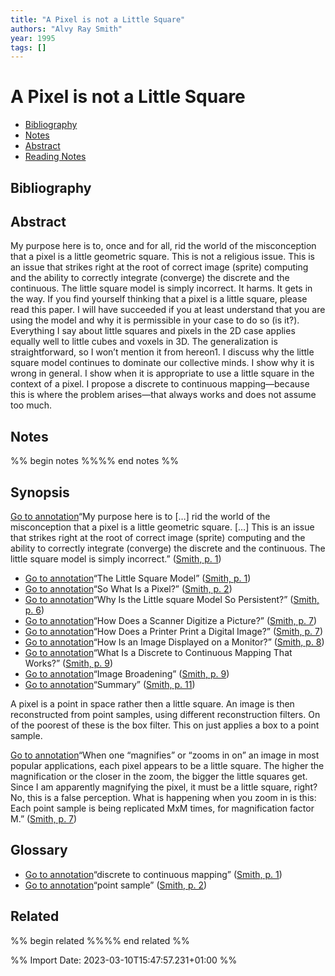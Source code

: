 ```yaml
---
title: "A Pixel is not a Little Square"
authors: "Alvy Ray Smith"
year: 1995
tags: []
---
```

# A Pixel is not a Little Square

- [Bibliography](#bibliography)
- [Notes](#notes)
- [Abstract](#abstract)
- [Reading Notes](#reading-notes)

## Bibliography


## Abstract
My purpose here is to, once and for all, rid the world of the misconception that a pixel is a little geometric square. This is not a religious issue. This is an issue that strikes right at the root of correct image (sprite) computing and the ability to correctly integrate (converge) the discrete and the continuous. The little square model is simply incorrect. It harms. It gets in the way. If you find yourself thinking that a pixel is a little square, please read this paper. I will have succeeded if you at least understand that you are using the model and why it is permissible in your case to do so (is it?). Everything I say about little squares and pixels in the 2D case applies equally well to little cubes and voxels in 3D. The generalization is straightforward, so I won’t mention it from hereon1. I discuss why the little square model continues to dominate our collective minds. I show why it is wrong in general. I show when it is appropriate to use a little square in the context of a pixel. I propose a discrete to continuous mapping—because this is where the problem arises—that always works and does not assume too much.

## Notes
%% begin notes %%%% end notes %%
## Synopsis

[Go to annotation](zotero://open-pdf/library/items/VYVH9UNL?page=1&annotation=undefined)“My purpose here is to […] rid the world of the misconception that a pixel is a little geometric square. […] This is an issue that strikes right at the root of correct image (sprite) computing and the ability to correctly integrate (converge) the discrete and the continuous. The little square model is simply incorrect.” ([Smith, p. 1](zotero://select/library/items/Y4ECLXWZ))

-   [Go to annotation](zotero://open-pdf/library/items/VYVH9UNL?page=1&annotation=undefined)“The Little Square Model” ([Smith, p. 1](zotero://select/library/items/Y4ECLXWZ))
-   [Go to annotation](zotero://open-pdf/library/items/VYVH9UNL?page=2&annotation=undefined)“So What Is a Pixel?” ([Smith, p. 2](zotero://select/library/items/Y4ECLXWZ))
-   [Go to annotation](zotero://open-pdf/library/items/VYVH9UNL?page=6&annotation=undefined)“Why Is the Little square Model So Persistent?” ([Smith, p. 6](zotero://select/library/items/Y4ECLXWZ))
-   [Go to annotation](zotero://open-pdf/library/items/VYVH9UNL?page=7&annotation=undefined)“How Does a Scanner Digitize a Picture?” ([Smith, p. 7](zotero://select/library/items/Y4ECLXWZ))
-   [Go to annotation](zotero://open-pdf/library/items/VYVH9UNL?page=7&annotation=undefined)“How Does a Printer Print a Digital Image?” ([Smith, p. 7](zotero://select/library/items/Y4ECLXWZ))
-   [Go to annotation](zotero://open-pdf/library/items/VYVH9UNL?page=8&annotation=undefined)“How Is an Image Displayed on a Monitor?” ([Smith, p. 8](zotero://select/library/items/Y4ECLXWZ))
-   [Go to annotation](zotero://open-pdf/library/items/VYVH9UNL?page=9&annotation=undefined)“What Is a Discrete to Continuous Mapping That Works?” ([Smith, p. 9](zotero://select/library/items/Y4ECLXWZ))
-   [Go to annotation](zotero://open-pdf/library/items/VYVH9UNL?page=9&annotation=undefined)“Image Broadening” ([Smith, p. 9](zotero://select/library/items/Y4ECLXWZ))
-   [Go to annotation](zotero://open-pdf/library/items/VYVH9UNL?page=11&annotation=undefined)“Summary” ([Smith, p. 11](zotero://select/library/items/Y4ECLXWZ))

A pixel is a point in space rather then a little square. An image is then reconstructed from point samples, using different reconstruction filters. On of the poorest of these is the box filter. This on just applies a box to a point sample.

[Go to annotation](zotero://open-pdf/library/items/VYVH9UNL?page=7&annotation=EK2FCNMZ)“When one “magnifies” or “zooms in on” an image in most popular applications, each pixel appears to be a little square. The higher the magnification or the closer in the zoom, the bigger the little squares get. Since I am apparently magnifying the pixel, it must be a little square, right? No, this is a false perception. What is happening when you zoom in is this: Each point sample is being replicated MxM times, for magnification factor M.” ([Smith, p. 7](zotero://select/library/items/Y4ECLXWZ))

## Glossary

-   [Go to annotation](zotero://open-pdf/library/items/VYVH9UNL?page=1&annotation=undefined)“discrete to continuous mapping” ([Smith, p. 1](zotero://select/library/items/Y4ECLXWZ))
-   [Go to annotation](zotero://open-pdf/library/items/VYVH9UNL?page=2&annotation=undefined)“point sample” ([Smith, p. 2](zotero://select/library/items/Y4ECLXWZ))

## Related
%% begin related %%%% end related %%

%% Import Date: 2023-03-10T15:47:57.231+01:00 %%
